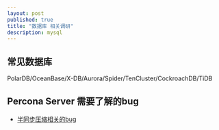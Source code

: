```yaml
---
layout: post
published: true
title: "数据库 相关调研"
description: mysql
---
```

## 常见数据库

PolarDB/OceanBase/X-DB/Aurora/Spider/TenCluster/CockroachDB/TiDB

## Percona Server 需要了解的bug

- [半同步压缩相关的bug](https://bugs.launchpad.net/percona-server/+bug/1671356)




